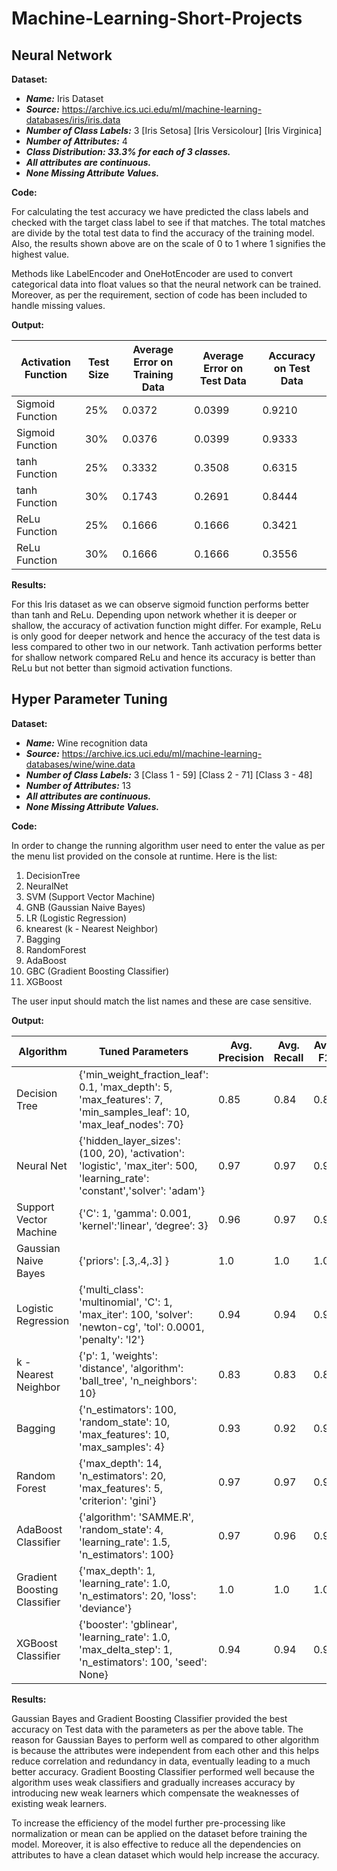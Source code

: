 # Machine-Learning-Short-Projects

## Neural Network

**Dataset:**
- **_Name:_** Iris Dataset
- **_Source:_** https://archive.ics.uci.edu/ml/machine-learning-databases/iris/iris.data
- **_Number of Class Labels:_** 3 [Iris Setosa] [Iris Versicolour] [Iris Virginica]
- **_Number of Attributes:_** 4
- **_Class Distribution: 33.3% for each of 3 classes._**
- **_All attributes are continuous._**
- **_None Missing Attribute Values._**

**Code:**

For calculating the test accuracy we have predicted the class labels and checked with the target class label to see if that matches. The total matches are divide by the total test data to find the accuracy of the training model. Also, the results shown above are on the scale of 0 to 1 where 1 signifies the highest value. 

Methods like LabelEncoder and OneHotEncoder are used to convert categorical data into float values so that the neural network can be trained. Moreover, as per the requirement, section of code has been included to handle missing values.


**Output:**

|Activation Function|Test Size|Average Error on Training Data|Average Error on Test Data|Accuracy on Test Data|
|---|---|---|---|---|
|Sigmoid Function|25%|0.0372|0.0399|0.9210|
|Sigmoid Function|30%|0.0376|0.0399|0.9333|
|tanh Function|25%|0.3332|0.3508|0.6315|
|tanh Function|30%|0.1743|0.2691|0.8444|
|ReLu Function|25%|0.1666|0.1666|0.3421|
|ReLu Function|30%|0.1666|0.1666|0.3556|

**Results:**

For this Iris dataset as we can observe sigmoid function performs better than tanh and ReLu. Depending upon network whether it is deeper or shallow, the accuracy of activation function might differ. For example, ReLu is only good for deeper network and hence the accuracy of the test data is less compared to other two in our network. Tanh activation performs better for shallow network compared ReLu and hence its accuracy is better than ReLu but not better than sigmoid activation functions.


## Hyper Parameter Tuning

**Dataset:**
- **_Name:_** Wine recognition data
- **_Source:_** https://archive.ics.uci.edu/ml/machine-learning-databases/wine/wine.data
- **_Number of Class Labels:_** 3 [Class 1 - 59] [Class 2 - 71] [Class 3 - 48]
- **_Number of Attributes:_** 13
- **_All attributes are continuous._**
- **_None Missing Attribute Values._**

**Code:**

In order to change the running algorithm user need to enter the value as per the menu list provided on the console at runtime. Here is the list:
1. DecisionTree
2. NeuralNet
3. SVM                  (Support Vector Machine)
4. GNB                  (Gaussian Naive Bayes)
5. LR                   (Logistic Regression)
6. knearest             (k - Nearest Neighbor)
7. Bagging 
8. RandomForest
9. AdaBoost
10. GBC                 (Gradient Boosting Classifier)
11. XGBoost 

The user input should match the list names and these are case sensitive.

**Output:**

| Algorithm |Tuned Parameters|Avg. Precision|Avg. Recall|Avg. F1|Acuuracy Score|
|---|---|---|---|---|---|
| Decision Tree |{'min_weight_fraction_leaf': 0.1, 'max_depth': 5, 'max_features': 7, 'min_samples_leaf': 10, 'max_leaf_nodes': 70}|0.85|0.84|0.83|0.8333
|Neural Net|{'hidden_layer_sizes': (100, 20), 'activation': 'logistic', 'max_iter': 500, 'learning_rate': 'constant','solver': 'adam'}|0.97|0.97|0.97|0.9722|
|Support Vector Machine|{'C': 1, 'gamma': 0.001, 'kernel':'linear', ‘degree’: 3}|0.96|0.97|0.97|0.9722|
|Gaussian Naive Bayes|{'priors': [.3,.4,.3] }|1.0|1.0|1.0|1.0|
|Logistic Regression|{'multi_class': 'multinomial', 'C': 1, 'max_iter': 100, 'solver': 'newton-cg', 'tol': 0.0001, 'penalty': 'l2'}|0.94|0.94|0.94|0.9444|
|k - Nearest Neighbor|{'p': 1, 'weights': 'distance', 'algorithm': 'ball_tree', 'n_neighbors': 10}|0.83|0.83|0.83|0.8333|
|Bagging|{'n_estimators': 100, 'random_state': 10, 'max_features': 10, 'max_samples': 4}|0.93|0.92|0.92|0.9167|
|Random Forest|{'max_depth': 14, 'n_estimators': 20, 'max_features': 5, 'criterion': 'gini'}|0.97|0.97|0.97|0.9722|
|AdaBoost Classifier|{'algorithm': 'SAMME.R', 'random_state': 4, 'learning_rate': 1.5, 'n_estimators': 100}|0.97|0.96|0.97|0.9722|
|Gradient Boosting Classifier|{'max_depth': 1, 'learning_rate': 1.0, 'n_estimators': 20, 'loss': 'deviance'}|1.0|1.0|1.0|1.0|
|XGBoost Classifier|{'booster': 'gblinear', 'learning_rate': 1.0, 'max_delta_step': 1, 'n_estimators': 100, 'seed': None}|0.94|0.94|0.94|0.9444|


**Results:**

Gaussian Bayes and Gradient Boosting Classifier provided the best accuracy on Test data with the parameters as per the above table. The reason for Gaussian Bayes to perform well as compared to other algorithm is because the attributes were independent from each other and this helps reduce correlation and redundancy in data, eventually leading to a much better accuracy. Gradient Boosting Classifier performed well because the algorithm uses weak classifiers and gradually increases accuracy by introducing new weak learners which compensate the weaknesses of existing weak learners.

To increase the efficiency of the model further pre-processing like normalization or mean can be applied on the dataset before training the model. Moreover, it is also effective to reduce all the dependencies on attributes to have a clean dataset which would help increase the accuracy.

